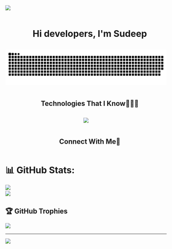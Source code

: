 <img src="https://user-images.githubusercontent.com/73097560/115834477-dbab4500-a447-11eb-908a-139a6edaec5c.gif">

<div id="user-content-toc">
  <ul align="center">
    <summary><h1 style="display: inline-block">Hi developers, I'm Sudeep</h1></summary>
  </ul>
</div>


<div align="center">
  <img  src="https://github.com/1999AZZAR/1999AZZAR/blob/readme/resources/grid-snake.svg"
       alt="snake" /></a>
</div>



<!--tech stack icons-->
<div id="user-content-toc">
  <ul align="center">
    <summary><h2 style="display: inline-block">Technologies That I Know👨🏻‍💻</h2></summary>
  </ul>
</div>
<p align="center">
  <a href="https://skillicons.dev">
    <img src="https://skillicons.dev/icons?i=git,bootstrap,c,cpp,java,discord,docker,express,figma,firebase,github,html,css,js,linux,mongodb,mysql,nodejs,py,react,vscode,androidstudio,gcp,netlify&perline=14" />
  </a>
</p>

<!-- Connect with me -->
<!--h2 without bottom border-->
<div id="user-content-toc">
  <ul align="center">
    <summary><h2 style="display: inline-block">Connect With Me🤝</h2></summary>
  </ul>
</div>

<!--icons and links
<p align="center">
<a href="https://www.linkedin.com/in/sudeep-naik-9819b821a/" target="blank"><img align="center" src="https://user-images.githubusercontent.com/88904952/234979284-68c11d7f-1acc-4f0c-ac78-044e1037d7b0.png" alt="linkedin" height="50" width="50" /></a>
<a href="https://twitter.com/sudeepnn16?t=4BqSa2RxFmPOpCTizwA8Hw&s=09" target="blank"><img align="center" src="https://user-images.githubusercontent.com/88904952/234980676-61bfb021-ecc8-48f7-88e6-34c1b06c4a58.png" alt="twitter" height="50" width="50" /></a> 
<a href="https://www.instagram.com/__sudeep__naik/?igshid=YmMyMTA2M2Y%3D" target="blank"><img align="center" src="https://user-images.githubusercontent.com/88904952/234981169-2dd1e58f-4b7e-468c-8213-034ba62156c3.png" alt="instagram" height="50" width="50" /></a>
-->


# 📊 GitHub Stats:
<!--![](https://github-readme-stats.vercel.app/api?username=sudeepnn&theme=dark&hide_border=false&include_all_commits=true&count_private=false)<br/>-->
![](https://github-readme-streak-stats.herokuapp.com/?user=sudeepnn&theme=dark&hide_border=false)<br/>
![](https://github-readme-stats.vercel.app/api/top-langs/?username=sudeepnn&theme=dark&hide_border=false&include_all_commits=true&count_private=false&layout=compact)

## 🏆 GitHub Trophies
![](https://github-profile-trophy.vercel.app/?username=sudeepnn&theme=discord&no-frame=false&no-bg=true&margin-w=4)

---
[![](https://visitcount.itsvg.in/api?id=sudeepnn&icon=1&color=0)](https://visitcount.itsvg.in)

<!-- Proudly created with GPRM ( https://gprm.itsvg.in ) -->
  

  
